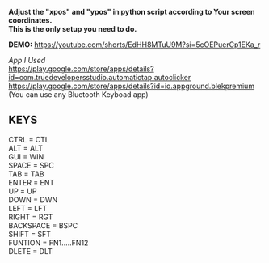 
**Adjust the "xpos" and "ypos" in python script according to Your screen coordinates.**    
**This is the only setup you need to do.**  


**__DEMO:__** https://youtube.com/shorts/EdHH8MTuU9M?si=5cOEPuerCp1EKa_r   

_App I Used_  
https://play.google.com/store/apps/details?id=com.truedevelopersstudio.automatictap.autoclicker   
https://play.google.com/store/apps/details?id=io.appground.blekpremium  (You can use any Bluetooth Keyboad app)  





## **KEYS**  

    
CTRL  =  CTL  
ALT   =  ALT  
GUI   =  WIN  
SPACE =  SPC  
TAB   =  TAB  
ENTER =  ENT  
UP    =  UP  
DOWN  = DWN  
LEFT  = LFT  
RIGHT = RGT  
BACKSPACE  =  BSPC  
SHIFT = SFT  
FUNTION  =  FN1.....FN12  
DLETE = DLT  
